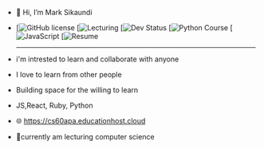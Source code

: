 - 👋 Hi, I’m Mark Sikaundi
- [![GitHub license](https://raw.githubusercontent.com/StartBootstrap/startbootstrap-sb-admin-2/master/LICENSE)
[![Lecturing](https://www.marksikaundi.me)
[![Dev Status](https://cs60apa.educationhost.cloud/edu)
[![Python Course](https://cs60apa.educationhost.cloud)
[![JavaScript](https://cs60apa.educationhost.cloud)
[![Resume](https://cs60apa.educationhost.cloud/edu)




  
  <hr>
- i'm intrested to learn and collaborate with anyone
- I love to learn from other people
- Building space for the willing to learn
- JS,React, Ruby, Python
- 🌐 https://cs60apa.educationhost.cloud
- 🚀currently am lecturing computer science
